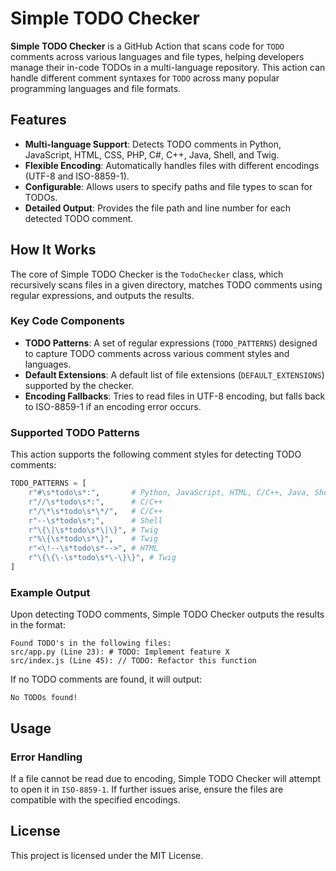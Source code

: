 # Simple TODO Checker

**Simple TODO Checker** is a GitHub Action that scans code for `TODO` comments across various languages and file types, helping developers manage their in-code TODOs in a multi-language repository. This action can handle different comment syntaxes for `TODO` across many popular programming languages and file formats.

## Features

- **Multi-language Support**: Detects TODO comments in Python, JavaScript, HTML, CSS, PHP, C#, C++, Java, Shell, and Twig.
- **Flexible Encoding**: Automatically handles files with different encodings (UTF-8 and ISO-8859-1).
- **Configurable**: Allows users to specify paths and file types to scan for TODOs.
- **Detailed Output**: Provides the file path and line number for each detected TODO comment.

## How It Works

The core of Simple TODO Checker is the `TodoChecker` class, which recursively scans files in a given directory, matches TODO comments using regular expressions, and outputs the results.

### Key Code Components

- **TODO Patterns**: A set of regular expressions (`TODO_PATTERNS`) designed to capture TODO comments across various comment styles and languages.
- **Default Extensions**: A default list of file extensions (`DEFAULT_EXTENSIONS`) supported by the checker.
- **Encoding Fallbacks**: Tries to read files in UTF-8 encoding, but falls back to ISO-8859-1 if an encoding error occurs.

### Supported TODO Patterns

This action supports the following comment styles for detecting TODO comments:

```python
TODO_PATTERNS = [
    r"#\s*todo\s*:",       # Python, JavaScript, HTML, C/C++, Java, Shell
    r"//\s*todo\s*:",      # C/C++
    r"/\*\s*todo\s*\*/",   # C/C++
    r"--\s*todo\s*;",      # Shell
    r"\{\|\s*todo\s*\|\}", # Twig
    r"%\{\s*todo\s*\}",    # Twig
    r"<\!--\s*todo\s*-->", # HTML
    r"\{\{\-\s*todo\s*\-\}\}", # Twig
]
```

### Example Output

Upon detecting TODO comments, Simple TODO Checker outputs the results in the format:

```text
Found TODO's in the following files:
src/app.py (Line 23): # TODO: Implement feature X
src/index.js (Line 45): // TODO: Refactor this function
```

If no TODO comments are found, it will output:

```text
No TODOs found!
```

## Usage

### Error Handling

If a file cannot be read due to encoding, Simple TODO Checker will attempt to open it in `ISO-8859-1`. If further issues arise, ensure the files are compatible with the specified encodings.

## License

This project is licensed under the MIT License.
